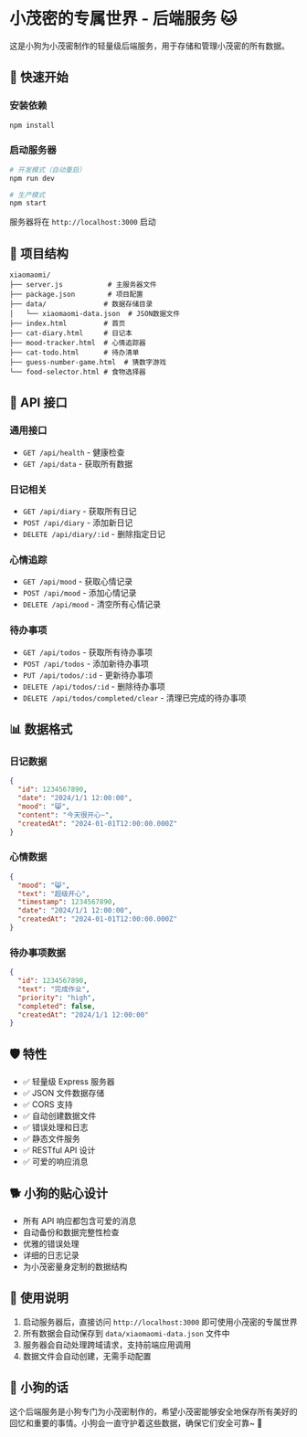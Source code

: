 # 小茂密的专属世界 - 后端服务 🐱

这是小狗为小茂密制作的轻量级后端服务，用于存储和管理小茂密的所有数据。

## 🚀 快速开始

### 安装依赖
```bash
npm install
```

### 启动服务器
```bash
# 开发模式（自动重启）
npm run dev

# 生产模式
npm start
```

服务器将在 `http://localhost:3000` 启动

## 📁 项目结构

```
xiaomaomi/
├── server.js           # 主服务器文件
├── package.json        # 项目配置
├── data/              # 数据存储目录
│   └── xiaomaomi-data.json  # JSON数据文件
├── index.html         # 首页
├── cat-diary.html     # 日记本
├── mood-tracker.html  # 心情追踪器
├── cat-todo.html      # 待办清单
├── guess-number-game.html  # 猜数字游戏
└── food-selector.html # 食物选择器
```

## 🔗 API 接口

### 通用接口
- `GET /api/health` - 健康检查
- `GET /api/data` - 获取所有数据

### 日记相关
- `GET /api/diary` - 获取所有日记
- `POST /api/diary` - 添加新日记
- `DELETE /api/diary/:id` - 删除指定日记

### 心情追踪
- `GET /api/mood` - 获取心情记录
- `POST /api/mood` - 添加心情记录
- `DELETE /api/mood` - 清空所有心情记录

### 待办事项
- `GET /api/todos` - 获取所有待办事项
- `POST /api/todos` - 添加新待办事项
- `PUT /api/todos/:id` - 更新待办事项
- `DELETE /api/todos/:id` - 删除待办事项
- `DELETE /api/todos/completed/clear` - 清理已完成的待办事项

## 📊 数据格式

### 日记数据
```json
{
  "id": 1234567890,
  "date": "2024/1/1 12:00:00",
  "mood": "😸",
  "content": "今天很开心~",
  "createdAt": "2024-01-01T12:00:00.000Z"
}
```

### 心情数据
```json
{
  "mood": "😸",
  "text": "超级开心",
  "timestamp": 1234567890,
  "date": "2024/1/1 12:00:00",
  "createdAt": "2024-01-01T12:00:00.000Z"
}
```

### 待办事项数据
```json
{
  "id": 1234567890,
  "text": "完成作业",
  "priority": "high",
  "completed": false,
  "createdAt": "2024/1/1 12:00:00"
}
```

## 🛡️ 特性

- ✅ 轻量级 Express 服务器
- ✅ JSON 文件数据存储
- ✅ CORS 支持
- ✅ 自动创建数据文件
- ✅ 错误处理和日志
- ✅ 静态文件服务
- ✅ RESTful API 设计
- ✅ 可爱的响应消息

## 🐕 小狗的贴心设计

- 所有 API 响应都包含可爱的消息
- 自动备份和数据完整性检查
- 优雅的错误处理
- 详细的日志记录
- 为小茂密量身定制的数据结构

## 📝 使用说明

1. 启动服务器后，直接访问 `http://localhost:3000` 即可使用小茂密的专属世界
2. 所有数据会自动保存到 `data/xiaomaomi-data.json` 文件中
3. 服务器会自动处理跨域请求，支持前端应用调用
4. 数据文件会自动创建，无需手动配置

## 💖 小狗的话

这个后端服务是小狗专门为小茂密制作的，希望小茂密能够安全地保存所有美好的回忆和重要的事情。小狗会一直守护着这些数据，确保它们安全可靠~ 🐾
